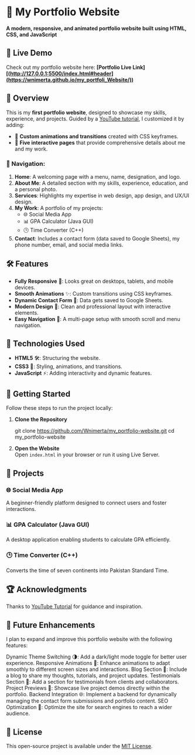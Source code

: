 # 🌟 My Portfolio Website  

**A modern, responsive, and animated portfolio website built using HTML, CSS, and JavaScript**  



## 🚀 Live Demo  
Check out my portfolio website here: **[Portfolio Live Link][(http://127.0.0.1:5500/index.html#header](https://wnimerta.github.io/my_portfoli_Website/))** 



## 📜 Overview  

This is my **first portfolio website**, designed to showcase my skills, experience, and projects. Guided by a [YouTube tutorial](https://youtu.be/0YFrGy_mzjY?si=HggZbYLLdWViYm0a), I customized it by adding:  
- 🎨 **Custom animations and transitions** created with CSS keyframes.  
- 📄 **Five interactive pages** that provide comprehensive details about me and my work.  

### 🔗 Navigation:  
1. **Home**: A welcoming page with a menu, name, designation, and logo.  
2. **About Me**: A detailed section with my skills, experience, education, and a personal photo.  
3. **Services**: Highlights my expertise in web design, app design, and UX/UI design.  
4. **My Work**: A portfolio of my projects:
   - 🌐 Social Media App  
   - 📊 GPA Calculator (Java GUI)  
   - 🕒 Time Converter (C++)  
5. **Contact**: Includes a contact form (data saved to Google Sheets), my phone number, email, and social media links.  



## 🛠️ Features  

- **Fully Responsive** 📱: Looks great on desktops, tablets, and mobile devices.  
- **Smooth Animations** ✨: Custom transitions using CSS keyframes.  
- **Dynamic Contact Form** 📩: Data gets saved to Google Sheets.  
- **Modern Design** 🎨: Clean and professional layout with interactive elements.  
- **Easy Navigation** 🧭: A multi-page setup with smooth scroll and menu navigation.  



## 🔧 Technologies Used  

- **HTML5** 🛠️: Structuring the website.  
- **CSS3** 🎨: Styling, animations, and transitions.  
- **JavaScript** ⚡: Adding interactivity and dynamic features.  



## 🌟 Getting Started  

Follow these steps to run the project locally:  

1. **Clone the Repository**  
  
   git clone https://github.com/Wnimerta/my_portfolio-website.git
   cd my_portfolio-website
   

2. **Open the Website**  
   Open `index.html` in your browser or run it using Live Server.  



## 💼 Projects  

### 🌐 Social Media App  
A beginner-friendly platform designed to connect users and foster interactions.  

### 📊 GPA Calculator (Java GUI)  
A desktop application enabling students to calculate GPA efficiently.  

### 🕒 Time Converter (C++)  
Converts the time of seven continents into Pakistan Standard Time.  



## 🏆 Acknowledgments  

Thanks to [YouTube Tutorial](https://youtu.be/0YFrGy_mzjY?si=HggZbYLLdWViYm0a) for guidance and inspiration.  



## 🌟 Future Enhancements 

I plan to expand and improve this portfolio website with the following features:

Dynamic Theme Switching 🌗: Add a dark/light mode toggle for better user experience.
Responsive Animations 🎥: Enhance animations to adapt smoothly to different screen sizes and interactions.
Blog Section 📝: Include a blog to share my thoughts, tutorials, and project updates.
Testimonials Section 💬: Add a section for testimonials from clients and collaborators.
Project Previews 🔗: Showcase live project demos directly within the portfolio.
Backend Integration 🌐: Implement a backend for dynamically managing the contact form submissions and portfolio content.
SEO Optimization 🚀: Optimize the site for search engines to reach a wider audience.


## 📜 License  

This open-source project is available under the [MIT License](LICENSE).  
